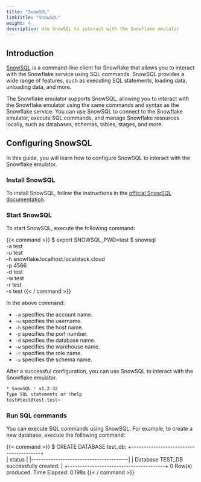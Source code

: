 ```yaml
---
title: "SnowSQL"
linkTitle: "SnowSQL"
weight: 4
description: Use SnowSQL to interact with the Snowflake emulator
---
```


## Introduction

[SnowSQL](https://docs.snowflake.com/en/user-guide/snowsql.html) is a command-line client for Snowflake that allows you to interact with the Snowflake service using SQL commands. SnowSQL provides a wide range of features, such as executing SQL statements, loading data, unloading data, and more.

The Snowflake emulator supports SnowSQL, allowing you to interact with the Snowflake emulator using the same commands and syntax as the Snowflake service. You can use SnowSQL to connect to the Snowflake emulator, execute SQL commands, and manage Snowflake resources locally, such as databases, schemas, tables, stages, and more.

## Configuring SnowSQL

In this guide, you will learn how to configure SnowSQL to interact with the Snowflake emulator.

### Install SnowSQL

To install SnowSQL, follow the instructions in the [official SnowSQL documentation](https://docs.snowflake.com/en/user-guide/snowsql-install-config.html).

### Start SnowSQL

To start SnowSQL, execute the following command:

{{< command >}}
$ export SNOWSQL_PWD=test
$ snowsql \
    -a test \
    -u test \
    -h snowflake.localhost.localstack.cloud \
    -p 4566 \
    -d test \
    -w test \
    -r test \
    -s test
{{< / command >}}

In the above command:

- `-a` specifies the account name.
- `-u` specifies the username.
- `-h` specifies the host name.
- `-p` specifies the port number.
- `-d` specifies the database name.
- `-w` specifies the warehouse name.
- `-r` specifies the role name.
- `-s` specifies the schema name.

After a successful configuration, you can use SnowSQL to interact with the Snowflake emulator.

```bash
* SnowSQL * v1.2.32
Type SQL statements or !help
test#test@test.test>
```

### Run SQL commands

You can execute SQL commands using SnowSQL. For example, to create a new database, execute the following command:

{{< command >}}
$ CREATE DATABASE test_db;
<disable-copy>
+----------------------------------------+                                      
| status                                 |
|----------------------------------------|
| Database TEST_DB successfully created. |
+----------------------------------------+
0 Row(s) produced. Time Elapsed: 0.198s
</disable-copy>
{{< / command >}}
